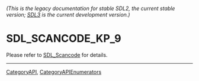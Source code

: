 ###### (This is the legacy documentation for stable SDL2, the current stable version; [SDL3](https://wiki.libsdl.org/SDL3/) is the current development version.)
# SDL_SCANCODE_KP_9

Please refer to [SDL_Scancode](SDL_Scancode) for details.

----
[CategoryAPI](CategoryAPI), [CategoryAPIEnumerators](CategoryAPIEnumerators)

